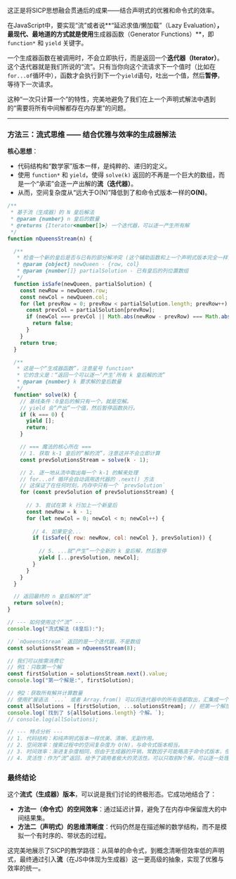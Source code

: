 这正是将SICP思想融会贯通后的成果——结合声明式的优雅和命令式的效率。

在JavaScript中，要实现“流”或者说\*\*“延迟求值/懒加载”（Lazy Evaluation）**，最现代、最地道的方式就是使用**生成器函数（Generator Functions）\*\*，即 `function*` 和 `yield` 关键字。

一个生成器函数在被调用时，不会立即执行，而是返回一个**迭代器（Iterator）**。这个迭代器就是我们所说的“流”。只有当你向这个流请求下一个值时（比如在`for...of`循环中），函数才会执行到下一个`yield`语句，吐出一个值，然后**暂停**，等待下一次请求。

这种“一次只计算一个”的特性，完美地避免了我们在上一个声明式解法中遇到的“需要将所有中间解都存在内存里”的问题。

-----

### 方法三：流式思维 —— 结合优雅与效率的生成器解法

**核心思想**：

  * 代码结构和“数学家”版本一样，是纯粹的、递归的定义。
  * 使用 `function*` 和 `yield`，使得 `solve(k)` 返回的不再是一个巨大的数组，而是一个“承诺”会逐一产出解的**流（迭代器）**。
  * 从而，空间复杂度从“远大于O(N)”降低到了和命令式版本一样的**O(N)**。

<!-- end list -->

```javascript
/**
 * 基于流（生成器）的 N 皇后解法
 * @param {number} n 皇后的数量
 * @returns {Iterator<number[]>} 一个迭代器，可以逐一产生所有解
 */
function nQueensStream(n) {

  /**
   * 检查一个新的皇后是否与已有的部分解冲突 (这个辅助函数和上一个声明式版本完全一样)
   * @param {object} newQueen - {row, col}
   * @param {number[]} partialSolution - 已有皇后的列位置数组
   */
  function isSafe(newQueen, partialSolution) {
    const newRow = newQueen.row;
    const newCol = newQueen.col;
    for (let prevRow = 0; prevRow < partialSolution.length; prevRow++) {
      const prevCol = partialSolution[prevRow];
      if (newCol === prevCol || Math.abs(newRow - prevRow) === Math.abs(newCol - prevCol)) {
        return false;
      }
    }
    return true;
  }

  /**
   * 这是一个“生成器函数”，注意星号 function*
   * 它的含义是：“返回一个可以逐一‘产生’所有 k 皇后解的流”
   * @param {number} k 要求解的皇后数量
   */
  function* solve(k) {
    // 基线条件：0皇后的解只有一个，就是空解。
    // yield 会“产出”一个值，然后暂停函数执行。
    if (k === 0) {
      yield [];
      return;
    }

    // === 魔法的核心所在 ===
    // 1. 获取 k-1 皇后的“解的流”，注意这并不会立即计算
    const prevSolutionsStream = solve(k - 1);

    // 2. 逐一地从流中取出每一个 k-1 的解来处理
    // for...of 循环会自动调用迭代器的 .next() 方法
    // 这保证了在任何时刻，内存中只有一个 `prevSolution`
    for (const prevSolution of prevSolutionsStream) {
      
      // 3. 尝试在第 k 行加上一个新皇后
      const newRow = k - 1;
      for (let newCol = 0; newCol < n; newCol++) {
        
        // 4. 如果安全...
        if (isSafe({ row: newRow, col: newCol }, prevSolution)) {
          
          // 5. ...就“产生”一个全新的 k 皇后解，然后暂停
          yield [...prevSolution, newCol];
        }
      }
    }
  }

  // 返回最终的 n 皇后解的“流”
  return solve(n);
}

// --- 如何使用这个“流” ---
console.log("流式解法 (8皇后):");

// `nQueensStream` 返回的是一个迭代器，不是数组
const solutionsStream = nQueensStream(8);

// 我们可以按需消费它
// 例1：只取第一个解
const firstSolution = solutionsStream.next().value;
console.log("第一个解是:", firstSolution);

// 例2：获取所有解并计算数量
// 使用扩展语法 `...` 或者 Array.from() 可以将迭代器中的所有值都取出，汇集成一个数组
const allSolutions = [firstSolution, ...solutionsStream]; // 把第一个解加回来
console.log(`找到了 ${allSolutions.length} 个解。`);
// console.log(allSolutions);

// --- 特点分析 ---
// 1. 代码结构：和纯声明式版本一样优美、清晰、无副作用。
// 2. 空间效率：搜索过程中的空间复杂度为 O(N)，与命令式版本相当。
// 3. 时间效率：渐进复杂度相同，但由于生成器的开销，常数因子可能略高于命令式版本，但远优于急切的声明式版本。
// 4. 灵活性：作为“流”返回，给予了调用者极大的灵活性。可以只取前N个解，可以逐一处理，非常适合处理可能产生海量结果或无限序列的问题。
```

### 最终结论

这个**流式（生成器）版本**，可以说是我们讨论的终极形态。它成功地结合了：

  * **方法一（命令式）的空间效率**：通过延迟计算，避免了在内存中保留庞大的中间结果集。
  * **方法二（声明式）的思维清晰度**：代码仍然是在描述解的数学结构，而不是模拟一个有时序的、带状态的过程。

这完美地展示了SICP的教学路径：从简单的命令式，到概念清晰但效率低的声明式，最终通过引入**流**（在JS中体现为生成器）这一更高级的抽象，实现了优雅与效率的统一。